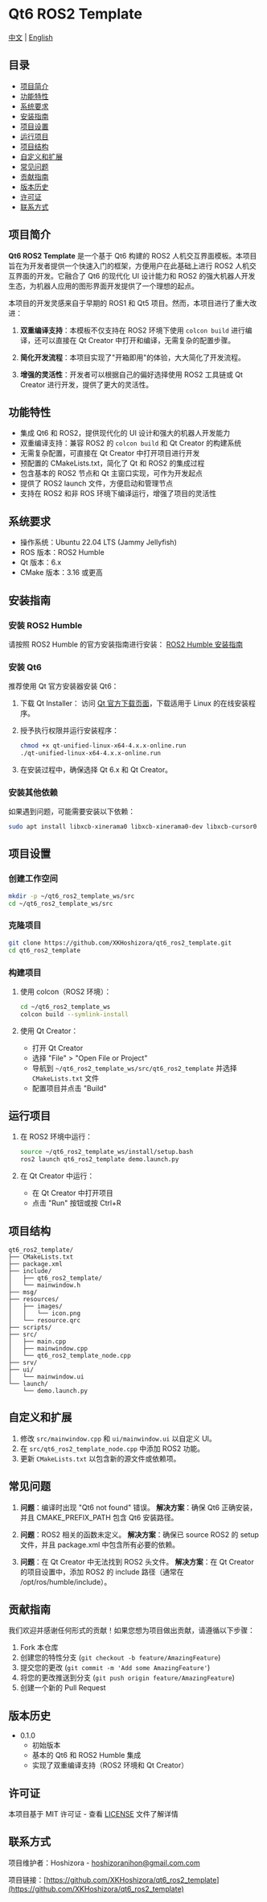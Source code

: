 # Qt6 ROS2 Template

[中文](README.md) | [English](README_en.md)

## 目录

- [项目简介](#项目简介)
- [功能特性](#功能特性)
- [系统要求](#系统要求)
- [安装指南](#安装指南)
- [项目设置](#项目设置)
- [运行项目](#运行项目)
- [项目结构](#项目结构)
- [自定义和扩展](#自定义和扩展)
- [常见问题](#常见问题)
- [贡献指南](#贡献指南)
- [版本历史](#版本历史)
- [许可证](#许可证)
- [联系方式](#联系方式)

## 项目简介

**Qt6 ROS2 Template** 是一个基于 Qt6 构建的 ROS2 人机交互界面模板。本项目旨在为开发者提供一个快速入门的框架，方便用户在此基础上进行 ROS2 人机交互界面的开发。它融合了 Qt6 的现代化 UI 设计能力和 ROS2 的强大机器人开发生态，为机器人应用的图形界面开发提供了一个理想的起点。

本项目的开发灵感来自于早期的 ROS1 和 Qt5 项目。然而，本项目进行了重大改进：

1. **双重编译支持**：本模板不仅支持在 ROS2 环境下使用 `colcon build` 进行编译，还可以直接在 Qt Creator 中打开和编译，无需复杂的配置步骤。

2. **简化开发流程**：本项目实现了"开箱即用"的体验，大大简化了开发流程。

3. **增强的灵活性**：开发者可以根据自己的偏好选择使用 ROS2 工具链或 Qt Creator 进行开发，提供了更大的灵活性。

## 功能特性

- 集成 Qt6 和 ROS2，提供现代化的 UI 设计和强大的机器人开发能力
- 双重编译支持：兼容 ROS2 的 `colcon build` 和 Qt Creator 的构建系统
- 无需复杂配置，可直接在 Qt Creator 中打开项目进行开发
- 预配置的 CMakeLists.txt，简化了 Qt 和 ROS2 的集成过程
- 包含基本的 ROS2 节点和 Qt 主窗口实现，可作为开发起点
- 提供了 ROS2 launch 文件，方便启动和管理节点
- 支持在 ROS2 和非 ROS 环境下编译运行，增强了项目的灵活性

## 系统要求

- 操作系统：Ubuntu 22.04 LTS (Jammy Jellyfish)
- ROS 版本：ROS2 Humble
- Qt 版本：6.x
- CMake 版本：3.16 或更高

## 安装指南

### 安装 ROS2 Humble

请按照 ROS2 Humble 的官方安装指南进行安装：
[ROS2 Humble 安装指南](https://docs.ros.org/en/humble/Installation.html)

### 安装 Qt6

推荐使用 Qt 官方安装器安装 Qt6：

1. 下载 Qt Installer：
   访问 [Qt 官方下载页面](https://www.qt.io/download-qt-installer)，下载适用于 Linux 的在线安装程序。

2. 授予执行权限并运行安装程序：

   ```bash
   chmod +x qt-unified-linux-x64-4.x.x-online.run
   ./qt-unified-linux-x64-4.x.x-online.run
   ```

3. 在安装过程中，确保选择 Qt 6.x 和 Qt Creator。

### 安装其他依赖

如果遇到问题，可能需要安装以下依赖：

```bash
sudo apt install libxcb-xinerama0 libxcb-xinerama0-dev libxcb-cursor0
```

## 项目设置

### 创建工作空间

```bash
mkdir -p ~/qt6_ros2_template_ws/src
cd ~/qt6_ros2_template_ws/src
```

### 克隆项目

```bash
git clone https://github.com/XKHoshizora/qt6_ros2_template.git
cd qt6_ros2_template
```

### 构建项目

1. 使用 colcon（ROS2 环境）：

   ```bash
   cd ~/qt6_ros2_template_ws
   colcon build --symlink-install
   ```

2. 使用 Qt Creator：
   - 打开 Qt Creator
   - 选择 "File" > "Open File or Project"
   - 导航到 `~/qt6_ros2_template_ws/src/qt6_ros2_template` 并选择 `CMakeLists.txt` 文件
   - 配置项目并点击 "Build"

## 运行项目

1. 在 ROS2 环境中运行：

   ```bash
   source ~/qt6_ros2_template_ws/install/setup.bash
   ros2 launch qt6_ros2_template demo.launch.py
   ```

2. 在 Qt Creator 中运行：
   - 在 Qt Creator 中打开项目
   - 点击 "Run" 按钮或按 Ctrl+R

## 项目结构

```
qt6_ros2_template/
├── CMakeLists.txt
├── package.xml
├── include/
│   ├── qt6_ros2_template/
│   └── mainwindow.h
├── msg/
├── resources/
│   ├── images/
│   │   └── icon.png
│   └── resource.qrc
├── scripts/
├── src/
│   ├── main.cpp
│   ├── mainwindow.cpp
│   └── qt6_ros2_template_node.cpp
├── srv/
├── ui/
│   └── mainwindow.ui
└── launch/
    └── demo.launch.py
```

## 自定义和扩展

1. 修改 `src/mainwindow.cpp` 和 `ui/mainwindow.ui` 以自定义 UI。
2. 在 `src/qt6_ros2_template_node.cpp` 中添加 ROS2 功能。
3. 更新 `CMakeLists.txt` 以包含新的源文件或依赖项。

## 常见问题

1. **问题**：编译时出现 "Qt6 not found" 错误。
   **解决方案**：确保 Qt6 正确安装，并且 CMAKE_PREFIX_PATH 包含 Qt6 安装路径。

2. **问题**：ROS2 相关的函数未定义。
   **解决方案**：确保已 source ROS2 的 setup 文件，并且 package.xml 中包含所有必要的依赖。

3. **问题**：在 Qt Creator 中无法找到 ROS2 头文件。
   **解决方案**：在 Qt Creator 的项目设置中，添加 ROS2 的 include 路径（通常在 /opt/ros/humble/include）。

## 贡献指南

我们欢迎并感谢任何形式的贡献！如果您想为项目做出贡献，请遵循以下步骤：

1. Fork 本仓库
2. 创建您的特性分支 (`git checkout -b feature/AmazingFeature`)
3. 提交您的更改 (`git commit -m 'Add some AmazingFeature'`)
4. 将您的更改推送到分支 (`git push origin feature/AmazingFeature`)
5. 创建一个新的 Pull Request

## 版本历史

- 0.1.0
  - 初始版本
  - 基本的 Qt6 和 ROS2 Humble 集成
  - 实现了双重编译支持（ROS2 环境和 Qt Creator）

## 许可证

本项目基于 MIT 许可证 - 查看 [LICENSE](LICENSE) 文件了解详情

## 联系方式

项目维护者：Hoshizora - hoshizoranihon@gmail.com.com

项目链接：[https://github.com/XKHoshizora/qt6_ros2_template](https://github.com/XKHoshizora/qt6_ros2_template)
